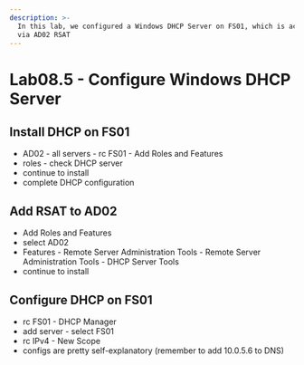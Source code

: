 ```yaml
---
description: >-
  In this lab, we configured a Windows DHCP Server on FS01, which is accessible
  via AD02 RSAT
---
```


# Lab08.5 - Configure Windows DHCP Server

## Install DHCP on FS01

* AD02 - all servers - rc FS01 - Add Roles and Features
* roles - check DHCP server
* continue to install
* complete DHCP configuration

## Add RSAT to AD02

* Add Roles and Features
* select AD02
* Features - Remote Server Administration Tools - Remote Server Administration Tools - DHCP Server Tools
* continue to install

## Configure DHCP on FS01

* rc FS01 - DHCP Manager
* add server - select FS01
* rc IPv4 - New Scope
* configs are pretty self-explanatory (remember to add 10.0.5.6 to DNS)
